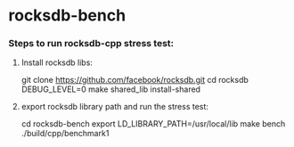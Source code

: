 # rocksdb-bench

### Steps to run rocksdb-cpp stress test:

1. Install rocksdb libs:


    git clone https://github.com/facebook/rocksdb.git
    cd rocksdb
    DEBUG_LEVEL=0 make shared_lib install-shared

2. export rocksdb library path and run the stress test:


    cd rocksdb-bench
    export LD_LIBRARY_PATH=/usr/local/lib
    make bench
    ./build/cpp/benchmark1

